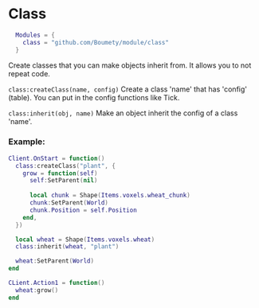 # Class

```lua
  Modules = {
    class = "github.com/Boumety/module/class"
  }
```

Create classes that you can make objects inherit from. It allows you to not repeat code.

`class:createClass(name, config)` Create a class 'name' that has 'config' (table). You can put in the config functions like Tick.

`class:inherit(obj, name)` Make an object inherit the config of a class 'name'.

### Example: 

```lua
Client.OnStart = function()
  class:createClass("plant", {
    grow = function(self)
      self:SetParent(nil)
  
      local chunk = Shape(Items.voxels.wheat_chunk)
      chunk:SetParent(World)
      chunk.Position = self.Position
    end,
  })

  local wheat = Shape(Items.voxels.wheat)
  class:inherit(wheat, "plant")

  wheat:SetParent(World)
end

CLient.Action1 = function()
  wheat:grow()
end
```
